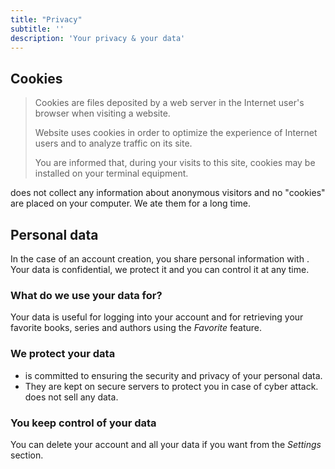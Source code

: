 ```yaml
---
title: "Privacy"
subtitle: ''
description: 'Your privacy & your data'
---
```



## Cookies

>Cookies are files deposited by a web server in the Internet user's browser when visiting a website.
>
>Website uses cookies in order to optimize the experience of Internet users and to analyze traffic on its site.
>
>You are informed that, during your visits to this site, cookies may be installed on your terminal equipment.

<markdown-app-name></markdown-app-name> does not collect any information about anonymous visitors and no "cookies" are placed on your computer. We ate them for a long time.

## Personal data

In the case of an account creation, you share personal information with <markdown-app-name></markdown-app-name>. Your data is confidential, we protect it and you can control it at any time.

### What do we use your data for?

Your data is useful for logging into your account and for retrieving your favorite books, series and authors using the *Favorite* feature.

### We protect your data

- <markdown-app-name></markdown-app-name> is committed to ensuring the security and privacy of your personal data.
- They are kept on secure servers to protect you in case of cyber attack. <markdown-app-name></markdown-app-name> does not sell any data.

### You keep control of your data

You can delete your account and all your data if you want from the *Settings* section.
